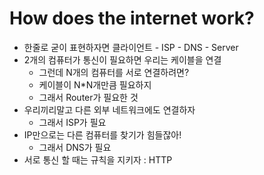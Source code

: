 # How does the internet work?
- 한줄로 굳이 표현하자면 클라이언트 - ISP - DNS - Server
- 2개의 컴퓨터가 통신이 필요하면 우리는 케이블을 연결
  - 그런데 N개의 컴퓨터를 서로 연결하려면?
  - 케이블이 N*N개만큼 필요하지
  - 그래서 Router가 필요한 것
- 우리끼리말고 다른 외부 네트워크에도 연결하자
  - 그래서 ISP가 필요
- IP만으로는 다른 컴퓨터를 찾기가 힘들잖아!
  - 그래서 DNS가 필요
- 서로 통신 할 때는 규칙을 지키자 : HTTP
